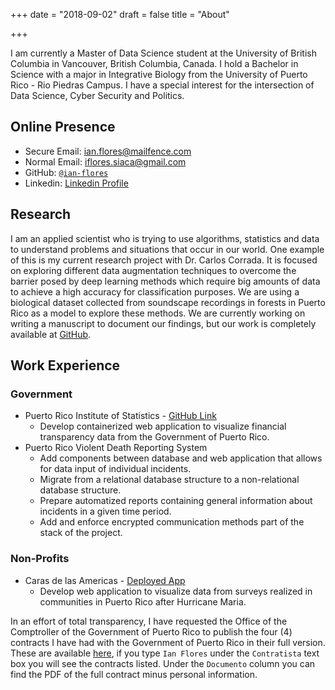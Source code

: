 +++
date = "2018-09-02"
draft = false
title = "About"

+++

I am currently a Master of Data Science student at the University 
of British Columbia in Vancouver, British Columbia, Canada. I hold a 
Bachelor in Science with a major in Integrative Biology from the University
of Puerto Rico - Rio Piedras Campus. I have a special interest for the 
intersection of Data Science, Cyber Security and Politics.

## Online Presence

- Secure Email: ian.flores@mailfence.com
- Normal Email: iflores.siaca@gmail.com
- GitHub: [`@ian-flores`](https://github.com/ian-flores/)
- Linkedin: [Linkedin Profile](https://www.linkedin.com/in/ian-flores-siaca-ba0786a1/)


## Research

I am an applied scientist who is trying to use algorithms, statistics and data to understand problems and situations that occur in our world. One example of this is my current research project with Dr. Carlos Corrada. It is focused on exploring different data augmentation techniques to overcome the barrier posed by deep learning methods which require big amounts of data to achieve a high accuracy for classification purposes. We are using a biological dataset collected from soundscape recordings in forests in Puerto Rico as a model to explore these methods. We are currently working on writing a manuscript to document our findings, but our work is completely available at [GitHub](https://github.com/ian-flores/Deep-Learning-Species-Identification).

## Work Experience

### Government

* Puerto Rico Institute of Statistics - [GitHub Link](https://github.com/ian-flores/TransparenciaFinanciera)
    * Develop containerized web application to visualize financial transparency data from the Government of Puerto Rico.
* Puerto Rico Violent Death Reporting System
   * Add components between database and web application that allows for data input of individual incidents.
   * Migrate from a relational database structure to a non-relational database structure.
   * Prepare automatized reports containing general information about incidents in a given time period.
   * Add and enforce encrypted communication methods part of the stack of the project.
      
### Non-Profits

* Caras de las Americas - [Deployed App](https://server.connectrelief.com/)
   * Develop web application to visualize data from surveys realized in communities in Puerto Rico after Hurricane Maria.
      
In an effort of total transparency, I have requested the Office of the Comptroller of the Government of Puerto Rico to publish the four (4) contracts I have had with the Government of Puerto Rico in their full version. These are available [here](https://consultacontratos.ocpr.gov.pr/), if you type `Ian Flores` under the `Contratista` text box you will see the contracts listed. Under the `Documento` column you can find the PDF of the full contract minus personal information.
